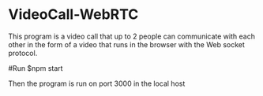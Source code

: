 # VideoCall-WebRTC
This program is a video call that up to 2 people can communicate with each other in the form of a video that runs in the browser with the Web socket protocol.

#Run 
$npm start

Then the program is run on port 3000 in the local host
